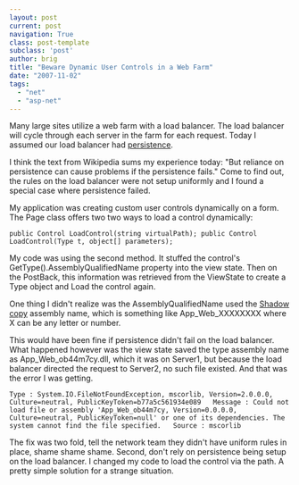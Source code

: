 ```yaml
---
layout: post
current: post
navigation: True
class: post-template
subclass: 'post'
author: brig
title: "Beware Dynamic User Controls in a Web Farm"
date: "2007-11-02"
tags: 
  - "net"
  - "asp-net"
---
```


Many large sites utilize a web farm with a load balancer. The load balancer will cycle through each server in the farm for each request. Today I assumed our load balancer had [persistence](http://en.wikipedia.org/wiki/Load_balancing_%28computing%29). 

I think the text from Wikipedia sums my experience today: "But reliance on persistence can cause problems if the persistence fails." Come to find out, the rules on the load balancer were not setup uniformly and I found a special case where persistence failed.

My application was creating custom user controls dynamically on a form. The Page class offers two two ways to load a control dynamically:

`public Control LoadControl(string virtualPath); public Control LoadControl(Type t, object[] parameters);`

My code was using the second method. It stuffed the control's GetType().AssemblyQualifiedName property into the view state. Then on the PostBack, this information was retrieved from the ViewState to create a Type object and Load the control again.

One thing I didn't realize was the AssemblyQualifiedName used the [Shadow copy](http://msdn2.microsoft.com/en-us/library/ms404279.aspx) assembly name, which is something like App_Web_XXXXXXXX where X can be any letter or number.

This would have been fine if persistence didn't fail on the load balancer. What happened however was the view state saved the type assembly name as App_Web_ob44m7cy.dll, which it was on Server1, but because the load balancer directed the request to Server2, no such file existed. And that was the error I was getting.

`Type : System.IO.FileNotFoundException, mscorlib, Version=2.0.0.0, Culture=neutral, PublicKeyToken=b77a5c561934e089   Message : Could not load file or assembly 'App_Web_ob44m7cy, Version=0.0.0.0, Culture=neutral, PublicKeyToken=null' or one of its dependencies. The system cannot find the file specified.   Source : mscorlib`

The fix was two fold, tell the network team they didn't have uniform rules in place, shame shame shame. Second, don't rely on persistence being setup on the load balancer. I changed my code to load the control via the path. A pretty simple solution for a strange situation.
